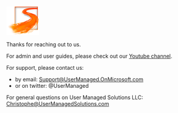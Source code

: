 ![UMS Logo](UMSonline.png)

Thanks for reaching out to us.

For admin and user guides, please check out our [Youtube channel](https://www.youtube.com/channel/UCRRVldINcGQfBXA47fGeC1g).

For support, please contact us:
- by email: Support@UserManaged.OnMicrosoft.com
- or on twitter: @UserManaged

For general questions on User Managed Solutions LLC: Christophe@UserManagedSolutions.com
